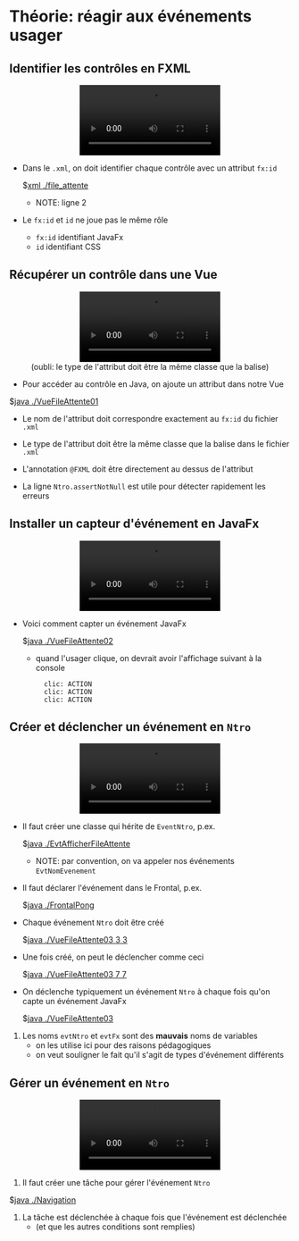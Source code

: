 # Théorie: réagir aux événements usager

## Identifier les contrôles en FXML

<center>
<video width="50%" src="identifiant.mp4" type="video/mp4" controls>
</center>

* Dans le `.xml`, on doit identifier chaque contrôle avec un attribut `fx:id`

    $[xml ./file_attente]()

    * NOTE: ligne 2

* Le `fx:id` et `id` ne joue pas le même rôle
    * `fx:id` identifiant JavaFx 
    * `id` identifiant CSS

## Récupérer un contrôle dans une Vue

<center>
<video width="50%" src="attribut_java.mp4" type="video/mp4" controls></video><br>
(oubli: le type de l'attribut doit être la même classe que la balise)
</center>

* Pour accéder au contrôle en Java, on ajoute un attribut dans notre Vue

$[java ./VueFileAttente01]()

* Le nom de l'attribut doit correspondre exactement au `fx:id` du fichier `.xml`

* Le type de l'attribut doit être la même classe que la balise dans le fichier `.xml`

* L'annotation `@FXML` doit être directement au dessus de l'attribut

* La ligne `Ntro.assertNotNull` est utile pour détecter rapidement les erreurs


## Installer un capteur d'événement en JavaFx

<center>
<video width="50%" src="evt_fx.mp4" type="video/mp4" controls>
</center>

* Voici comment capter un événement JavaFx

    $[java ./VueFileAttente02]()

    * quand l'usager clique, on devrait avoir l'affichage suivant à la console

            clic: ACTION
            clic: ACTION
            clic: ACTION

## Créer et déclencher un événement en `Ntro`

<center>
<video width="50%" src="creer_evt_ntro.mp4" type="video/mp4" controls>
</center>

* Il faut créer une classe qui hérite de `EventNtro`, p.ex.

    $[java ./EvtAfficherFileAttente]()

    * NOTE: par convention, on va appeler nos événements `EvtNomEvenement`

* Il faut déclarer l'événement dans le Frontal, p.ex.

    $[java ./FrontalPong]()

* Chaque événement `Ntro` doit être créé

    $[java ./VueFileAttente03 3 3]()

* Une fois créé, on peut le déclencher comme ceci

    $[java ./VueFileAttente03 7 7]()

* On déclenche typiquement un événement `Ntro` à chaque fois qu'on capte un événement JavaFx

    $[java ./VueFileAttente03]()

1. Les noms `evtNtro` et `evtFx` sont des **mauvais** noms de variables
    * on les utilise ici pour des raisons pédagogiques
    * on veut souligner le fait qu'il s'agit de types d'événement différents

## Gérer un événement en `Ntro`

<center>
<video width="50%" src="reagir_evt.mp4" type="video/mp4" controls>
</center>

1. Il faut créer une tâche pour gérer l'événement `Ntro`

$[java ./Navigation]()


1. La tâche est déclenchée à chaque fois que l'événement est déclenchée
    * (et que les autres conditions sont remplies)



